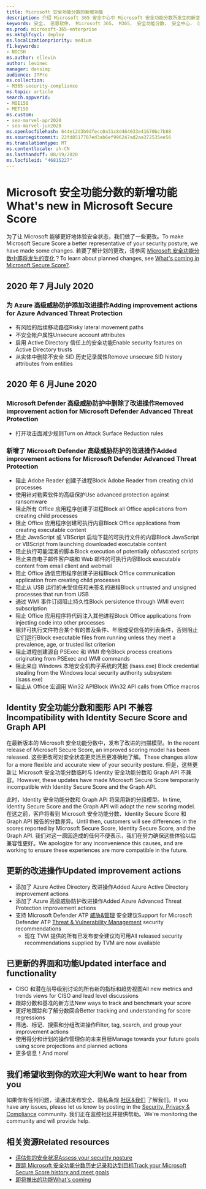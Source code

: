 ```yaml
---
title: Microsoft 安全功能分数的新增功能
description: 介绍 Microsoft 365 安全中心中 Microsoft 安全功能分数所发生的新变化。
keywords: 安全， 恶意软件， Microsoft 365， M365， 安全功能分数， 安全中心， 改进操作
ms.prod: microsoft-365-enterprise
ms.mktglfcycl: deploy
ms.localizationpriority: medium
f1.keywords:
- NOCSH
ms.author: ellevin
author: levinec
manager: dansimp
audience: ITPro
ms.collection:
- M365-security-compliance
ms.topic: article
search.appverid:
- MOE150
- MET150
ms.custom:
- seo-marvel-apr2020
- seo-marvel-jun2020
ms.openlocfilehash: 644e12d3b9dfecc0a31c8d464033e41670bc7b88
ms.sourcegitcommit: 22fd8517707ed3ab6ef996247ad2aa372535ee56
ms.translationtype: MT
ms.contentlocale: zh-CN
ms.lasthandoff: 08/19/2020
ms.locfileid: "46815227"
---
```

# <a name="whats-new-in-microsoft-secure-score"></a><span data-ttu-id="52407-104">Microsoft 安全功能分数的新增功能</span><span class="sxs-lookup"><span data-stu-id="52407-104">What's new in Microsoft Secure Score</span></span>

<span data-ttu-id="52407-105">为了让 Microsoft 能够更好地体验安全状态，我们做了一些更改。</span><span class="sxs-lookup"><span data-stu-id="52407-105">To make Microsoft Secure Score a better representative of your security posture, we have made some changes.</span></span> <span data-ttu-id="52407-106">若要了解计划的更改，请参阅 [Microsoft 安全功能分数中即将发生的变化](microsoft-secure-score-whats-coming.md)？</span><span class="sxs-lookup"><span data-stu-id="52407-106">To learn about planned changes, see [What's coming in Microsoft Secure Score?](microsoft-secure-score-whats-coming.md).</span></span>

## <a name="july-2020"></a><span data-ttu-id="52407-107">2020 年 7 月</span><span class="sxs-lookup"><span data-stu-id="52407-107">July 2020</span></span>

### <a name="adding-improvement-actions-for-azure-advanced-threat-protection"></a><span data-ttu-id="52407-108">为 Azure 高级威胁防护添加改进操作</span><span class="sxs-lookup"><span data-stu-id="52407-108">Adding improvement actions for Azure Advanced Threat Protection</span></span>

- <span data-ttu-id="52407-109">有风险的后续移动路径</span><span class="sxs-lookup"><span data-stu-id="52407-109">Risky lateral movement paths</span></span>
- <span data-ttu-id="52407-110">不安全帐户属性</span><span class="sxs-lookup"><span data-stu-id="52407-110">Unsecure account attributes</span></span>
- <span data-ttu-id="52407-111">启用 Active Directory 信任上的安全功能</span><span class="sxs-lookup"><span data-stu-id="52407-111">Enable security features on Active Directory trusts</span></span>
- <span data-ttu-id="52407-112">从实体中删除不安全 SID 历史记录属性</span><span class="sxs-lookup"><span data-stu-id="52407-112">Remove unsecure SID history attributes from entities</span></span>

## <a name="june-2020"></a><span data-ttu-id="52407-113">2020 年 6 月</span><span class="sxs-lookup"><span data-stu-id="52407-113">June 2020</span></span>

### <a name="removed-improvement-action-for-microsoft-defender-advanced-threat-protection"></a><span data-ttu-id="52407-114">Microsoft Defender 高级威胁防护中删除了改进操作</span><span class="sxs-lookup"><span data-stu-id="52407-114">Removed improvement action for Microsoft Defender Advanced Threat Protection</span></span>

* <span data-ttu-id="52407-115">打开攻击面减少规则</span><span class="sxs-lookup"><span data-stu-id="52407-115">Turn on Attack Surface Reduction rules</span></span>

### <a name="added-improvement-actions-for-microsoft-defender-advanced-threat-protection"></a><span data-ttu-id="52407-116">新增了 Microsoft Defender 高级威胁防护的改进操作</span><span class="sxs-lookup"><span data-stu-id="52407-116">Added improvement actions for Microsoft Defender Advanced Threat Protection</span></span>

* <span data-ttu-id="52407-117">阻止 Adobe Reader 创建子进程</span><span class="sxs-lookup"><span data-stu-id="52407-117">Block Adobe Reader from creating child processes</span></span>
* <span data-ttu-id="52407-118">使用针对勒索软件的高级保护</span><span class="sxs-lookup"><span data-stu-id="52407-118">Use advanced protection against ransomware</span></span>
* <span data-ttu-id="52407-119">阻止所有 Office 应用程序创建子进程</span><span class="sxs-lookup"><span data-stu-id="52407-119">Block all Office applications from creating child processes</span></span>
* <span data-ttu-id="52407-120">阻止 Office 应用程序创建可执行内容</span><span class="sxs-lookup"><span data-stu-id="52407-120">Block Office applications from creating executable content</span></span>
* <span data-ttu-id="52407-121">阻止 JavaScript 或 VBScript 启动下载的可执行文件的内容</span><span class="sxs-lookup"><span data-stu-id="52407-121">Block JavaScript or VBScript from launching downloaded executable content</span></span>
* <span data-ttu-id="52407-122">阻止执行可能混淆的脚本</span><span class="sxs-lookup"><span data-stu-id="52407-122">Block execution of potentially obfuscated scripts</span></span>
* <span data-ttu-id="52407-123">阻止来自电子邮件客户端和 Web 邮件的可执行内容</span><span class="sxs-lookup"><span data-stu-id="52407-123">Block executable content from email client and webmail</span></span>
* <span data-ttu-id="52407-124">阻止 Office 通信应用程序创建子进程</span><span class="sxs-lookup"><span data-stu-id="52407-124">Block Office communication application from creating child processes</span></span>
* <span data-ttu-id="52407-125">阻止从 USB 运行的未受信任和未签名的进程</span><span class="sxs-lookup"><span data-stu-id="52407-125">Block untrusted and unsigned processes that run from USB</span></span>
* <span data-ttu-id="52407-126">通过 WMI 事件订阅阻止持久性</span><span class="sxs-lookup"><span data-stu-id="52407-126">Block persistence through WMI event subscription</span></span>
* <span data-ttu-id="52407-127">阻止 Office 应用程序将代码注入其他进程</span><span class="sxs-lookup"><span data-stu-id="52407-127">Block Office applications from injecting code into other processes</span></span>
* <span data-ttu-id="52407-128">除非可执行文件符合某个有的普及条件、年限或受信任的列表条件，否则阻止它们运行</span><span class="sxs-lookup"><span data-stu-id="52407-128">Block executable files from running unless they meet a prevalence, age, or trusted list criterion</span></span>
* <span data-ttu-id="52407-129">阻止进程创建源自 PSExec 和 WMI 命令</span><span class="sxs-lookup"><span data-stu-id="52407-129">Block process creations originating from PSExec and WMI commands</span></span>
* <span data-ttu-id="52407-130">阻止来自 Windows 本地安全机构子系统的凭据 (lsass.exe) </span><span class="sxs-lookup"><span data-stu-id="52407-130">Block credential stealing from the Windows local security authority subsystem (lsass.exe)</span></span>
* <span data-ttu-id="52407-131">阻止从 Office 宏调用 Win32 API</span><span class="sxs-lookup"><span data-stu-id="52407-131">Block Win32 API calls from Office macros</span></span>

## <a name="incompatibility-with-identity-secure-score-and-graph-api"></a><span data-ttu-id="52407-132">Identity 安全功能分数和图形 API 不兼容</span><span class="sxs-lookup"><span data-stu-id="52407-132">Incompatibility with Identity Secure Score and Graph API</span></span>

<span data-ttu-id="52407-133">在最新版本的 Microsoft 安全功能分数中，发布了改进的扫描模型。</span><span class="sxs-lookup"><span data-stu-id="52407-133">In the recent release of Microsoft Secure Score, an improved scoring model has been released.</span></span> <span data-ttu-id="52407-134">这些更改可对安全状态更灵活且更准确地了解。</span><span class="sxs-lookup"><span data-stu-id="52407-134">These changes allow for a more flexible and accurate view of your security posture.</span></span> <span data-ttu-id="52407-135">但是，这些更新让 Microsoft 安全功能分数临时与 Identity 安全功能分数和 Graph API 不兼容。</span><span class="sxs-lookup"><span data-stu-id="52407-135">However, these updates have made Microsoft Secure Score temporarily incompatible with Identity Secure Score and the Graph API.</span></span>

<span data-ttu-id="52407-136">此时，Identity 安全功能分数和 Graph API 将采用新的分段模型。</span><span class="sxs-lookup"><span data-stu-id="52407-136">In time, Identity Secure Score and the Graph API will adopt the new scoring model.</span></span> <span data-ttu-id="52407-137">在这之前，客户将看到 Microsoft 安全功能分数、Identity Secure Score 和 Graph API 报告的分数差异。</span><span class="sxs-lookup"><span data-stu-id="52407-137">Until then, customers will see differences in the scores reported by Microsoft Secure Score, Identity Secure Score, and the Graph API.</span></span> <span data-ttu-id="52407-138">我们对这一原因造成的任何不便表示，我们在努力确保这些体验以后兼容性更好。</span><span class="sxs-lookup"><span data-stu-id="52407-138">We apologize for any inconvenience this causes, and are working to ensure these experiences are more compatible in the future.</span></span>

## <a name="updated-improvement-actions"></a><span data-ttu-id="52407-139">更新的改进操作</span><span class="sxs-lookup"><span data-stu-id="52407-139">Updated improvement actions</span></span>

- <span data-ttu-id="52407-140">添加了 Azure Active Directory 改进操作</span><span class="sxs-lookup"><span data-stu-id="52407-140">Added Azure Active Directory improvement actions</span></span>
- <span data-ttu-id="52407-141">添加了 Azure 高级威胁防护改进操作</span><span class="sxs-lookup"><span data-stu-id="52407-141">Added Azure Advanced Threat Protection improvement actions</span></span>
- <span data-ttu-id="52407-142">支持 Microsoft Defender ATP [威胁&管理](https://docs.microsoft.com/windows/security/threat-protection/microsoft-defender-atp/next-gen-threat-and-vuln-mgt) 安全建议</span><span class="sxs-lookup"><span data-stu-id="52407-142">Support for Microsoft Defender ATP [Threat & Vulnerability Management](https://docs.microsoft.com/windows/security/threat-protection/microsoft-defender-atp/next-gen-threat-and-vuln-mgt) security recommendations</span></span>
    - <span data-ttu-id="52407-143">现在 TVM 提供的所有已发布安全建议均可用</span><span class="sxs-lookup"><span data-stu-id="52407-143">All released security recommendations supplied by TVM are now available</span></span>

## <a name="updated-interface-and-functionality"></a><span data-ttu-id="52407-144">已更新的界面和功能</span><span class="sxs-lookup"><span data-stu-id="52407-144">Updated interface and functionality</span></span>

* <span data-ttu-id="52407-145">CISO 和潜在前导级别讨论的所有新的指标和趋势视图</span><span class="sxs-lookup"><span data-stu-id="52407-145">All new metrics and trends views for CISO and lead level discussions</span></span>
* <span data-ttu-id="52407-146">跟踪分数和基准的新方法</span><span class="sxs-lookup"><span data-stu-id="52407-146">New ways to track and benchmark your score</span></span>
* <span data-ttu-id="52407-147">更好地跟踪和了解分数回合</span><span class="sxs-lookup"><span data-stu-id="52407-147">Better tracking and understanding for score regressions</span></span>
* <span data-ttu-id="52407-148">筛选、标记、搜索和分组改进操作</span><span class="sxs-lookup"><span data-stu-id="52407-148">Filter, tag, search, and group your improvement actions</span></span>
* <span data-ttu-id="52407-149">使用得分和计划的操作管理你的未来目标</span><span class="sxs-lookup"><span data-stu-id="52407-149">Manage towards your future goals using score projections and planned actions</span></span>
* <span data-ttu-id="52407-150">更多信息！</span><span class="sxs-lookup"><span data-stu-id="52407-150">And more!</span></span>

## <a name="we-want-to-hear-from-you"></a><span data-ttu-id="52407-151">我们希望收到你的欢迎大利</span><span class="sxs-lookup"><span data-stu-id="52407-151">We want to hear from you</span></span>

<span data-ttu-id="52407-152">如果你有任何问题，请通过发布安全、隐私条规 [社区&我们](https://techcommunity.microsoft.com/t5/Security-Privacy-Compliance/bd-p/security_privacy) 了解我们。</span><span class="sxs-lookup"><span data-stu-id="52407-152">If you have any issues, please let us know by posting in the [Security, Privacy & Compliance](https://techcommunity.microsoft.com/t5/Security-Privacy-Compliance/bd-p/security_privacy) community.</span></span> <span data-ttu-id="52407-153">我们正在监控社区并提供帮助。</span><span class="sxs-lookup"><span data-stu-id="52407-153">We're monitoring the community and will provide help.</span></span>

## <a name="related-resources"></a><span data-ttu-id="52407-154">相关资源</span><span class="sxs-lookup"><span data-stu-id="52407-154">Related resources</span></span>

- [<span data-ttu-id="52407-155">评估你的安全状况</span><span class="sxs-lookup"><span data-stu-id="52407-155">Assess your security posture</span></span>](microsoft-secure-score-improvement-actions.md)
- [<span data-ttu-id="52407-156">跟踪 Microsoft 安全功能分数历史记录和达到目标</span><span class="sxs-lookup"><span data-stu-id="52407-156">Track your Microsoft Secure Score history and meet goals</span></span>](microsoft-secure-score-history-metrics-trends.md)
- [<span data-ttu-id="52407-157">即将推出的功能</span><span class="sxs-lookup"><span data-stu-id="52407-157">What's coming</span></span>](microsoft-secure-score-whats-coming.md)
